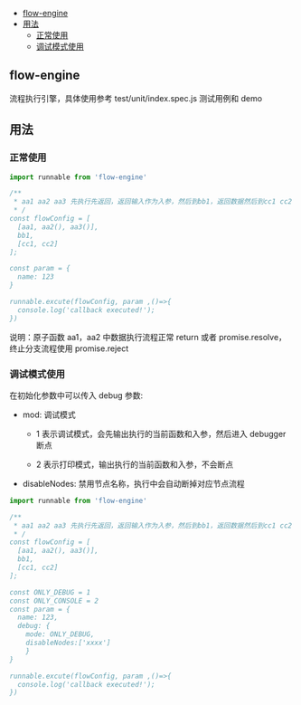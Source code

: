 <!-- START doctoc generated TOC please keep comment here to allow auto update -->
<!-- DON'T EDIT THIS SECTION, INSTEAD RE-RUN doctoc TO UPDATE -->


- [flow-engine](#flow-engine)
- [用法](#%E7%94%A8%E6%B3%95)
  - [正常使用](#%E6%AD%A3%E5%B8%B8%E4%BD%BF%E7%94%A8)
  - [调试模式使用](#%E8%B0%83%E8%AF%95%E6%A8%A1%E5%BC%8F%E4%BD%BF%E7%94%A8)

<!-- END doctoc generated TOC please keep comment here to allow auto update -->

## flow-engine

流程执行引擎，具体使用参考 test/unit/index.spec.js 测试用例和 demo

## 用法

### 正常使用

```jsx
import runnable from 'flow-engine'

/**
 * aa1 aa2 aa3 先执行先返回，返回输入作为入参，然后到bb1，返回数据然后到cc1 cc2
 * /
const flowConfig = [
  [aa1, aa2(), aa3()],
  bb1,
  [cc1, cc2]
];

const param = {
  name: 123
}

runnable.excute(flowConfig, param ,()=>{
  console.log('callback executed!');
})

```
说明：原子函数 aa1，aa2 中数据执行流程正常 return 或者 promise.resolve，终止分支流程使用 promise.reject


### 调试模式使用

在初始化参数中可以传入 debug 参数:

- mod: 调试模式

  - 1 表示调试模式，会先输出执行的当前函数和入参，然后进入 debugger 断点

  - 2 表示打印模式，输出执行的当前函数和入参，不会断点

- disableNodes: 禁用节点名称，执行中会自动断掉对应节点流程

```jsx
import runnable from 'flow-engine'

/**
 * aa1 aa2 aa3 先执行先返回，返回输入作为入参，然后到bb1，返回数据然后到cc1 cc2
 * /
const flowConfig = [
  [aa1, aa2(), aa3()],
  bb1,
  [cc1, cc2]
];

const ONLY_DEBUG = 1
const ONLY_CONSOLE = 2
const param = {
  name: 123,
  debug: {
    mode: ONLY_DEBUG,
    disableNodes:['xxxx']
    }
}

runnable.excute(flowConfig, param ,()=>{
  console.log('callback executed!');
})

```
